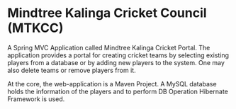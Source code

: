 # Mindtree Kalinga Cricket Council (MTKCC)

A Spring MVC Application called Mindtree Kalinga Cricket Portal. The application provides a portal for creating cricket teams by selecting existing players from a database or by adding new players to the system. One may also delete teams or remove players from it. 

At the core, the web-application is a Maven Project. A MySQL database holds the information of the players and to perform DB Operation Hibernate Framework is used. 
